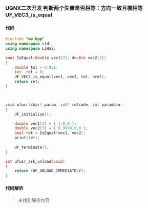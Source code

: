 ### UGNX二次开发 判断两个矢量是否相等：方向一致且模相等 UF_VEC3_is_equal

#### 代码

```cpp
#include "me.hpp"
using namespace std;
using namespace LiHai;

bool IsEqual(double vec1[3], double vec2[3])
{
	double tol = 0.001;
	int  ret = 0;
	UF_VEC3_is_equal(vec1, vec2, tol, &ret);
	return ret;
}



void ufusr(char* param, int* retcode, int paramLen)
{
	UF_initialize();

	double vec1[3] = { 1,0,0 };
	double vec2[3] = { 0.9999,0,0 };
	bool ret = IsEqual(vec1, vec2);
	print(ret);
	
	UF_terminate();
}

int ufusr_ask_unload(void)
{
	return (UF_UNLOAD_IMMEDIATELY);
}


```

#### 代码解析
> 未找到解析内容


